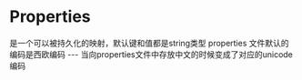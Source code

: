 # Properties
是一个可以被持久化的映射，默认键和值都是string类型
properties 文件默认的编码是西欧编码 --- 当向properties文件中存放中文的时候变成了对应的unicode编码
